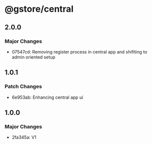 # @gstore/central

## 2.0.0

### Major Changes

- 07547cd: Removing register process in central app and shifiting to admin oriented setup

## 1.0.1

### Patch Changes

- 6e953ab: Enhancing central app ui

## 1.0.0

### Major Changes

- 2fa345a: V1
